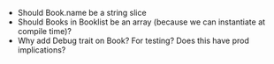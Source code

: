 * Should Book.name be a string slice
* Should Books in Booklist be an array (because we can instantiate at compile time)?
* Why add Debug trait on Book? For testing? Does this have prod implications?
